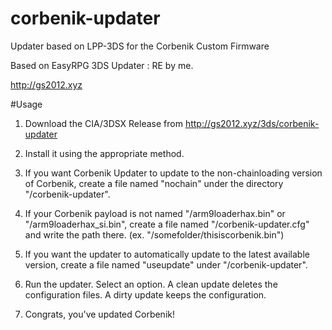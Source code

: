 # corbenik-updater
Updater based on LPP-3DS for the Corbenik Custom Firmware


Based on EasyRPG 3DS Updater : RE by me.

http://gs2012.xyz

#Usage

1) Download the CIA/3DSX Release from http://gs2012.xyz/3ds/corbenik-updater


2) Install it using the appropriate method.


2) If you want Corbenik Updater to update to the non-chainloading version of Corbenik, create a file named "nochain" under the directory "/corbenik-updater".


3) If your Corbenik payload is not named "/arm9loaderhax.bin" or "/arm9loaderhax_si.bin", create a file named "/corbenik-updater.cfg" and write the path there. (ex. "/somefolder/thisiscorbenik.bin")


4) If you want the updater to automatically update to the latest available version, create a file named "useupdate" under "/corbenik-updater".


5) Run the updater. Select an option. A clean update deletes the configuration files. A dirty update keeps the configuration.


6) Congrats, you've updated Corbenik!

